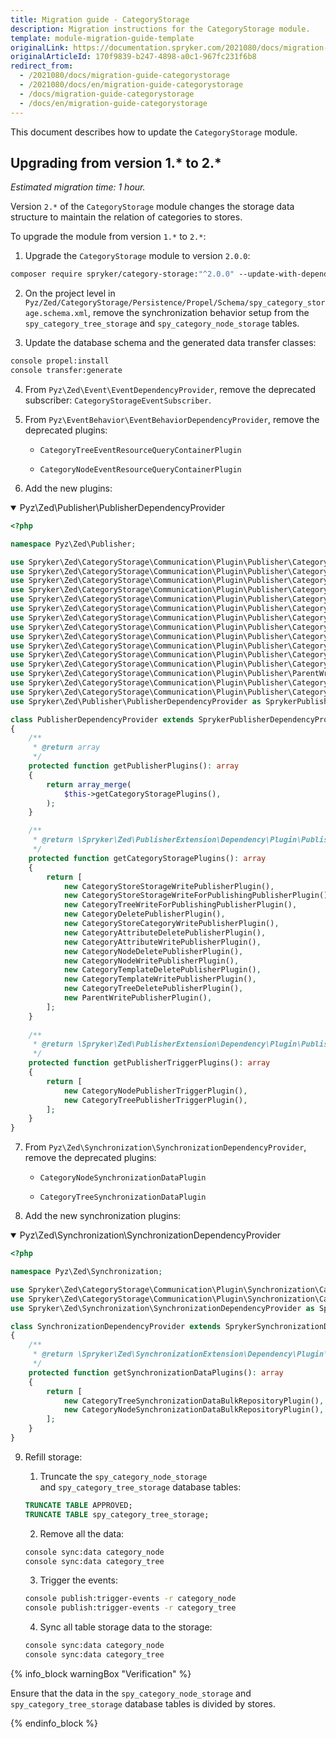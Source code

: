 ```yaml
---
title: Migration guide - CategoryStorage
description: Migration instructions for the CategoryStorage module.
template: module-migration-guide-template
originalLink: https://documentation.spryker.com/2021080/docs/migration-guide-categorystorage
originalArticleId: 170f9839-b247-4898-a0c1-967fc231f6b8
redirect_from:
  - /2021080/docs/migration-guide-categorystorage
  - /2021080/docs/en/migration-guide-categorystorage
  - /docs/migration-guide-categorystorage
  - /docs/en/migration-guide-categorystorage
---
```


This document describes how to update the `CategoryStorage` module.

## Upgrading from version 1.* to 2.*

_Estimated migration time: 1 hour._ 

Version `2.*` of the `CategoryStorage` module changes the storage data structure to maintain the relation of categories to stores.

To upgrade the module from version `1.*` to `2.*`:

1.  Upgrade the `CategoryStorage` module to version `2.0.0`:
```bash 
composer require spryker/category-storage:"^2.0.0" --update-with-dependencies
```    
2.  On the project level in `Pyz/Zed/CategoryStorage/Persistence/Propel/Schema/spy_category_storage.schema.xml`, remove the synchronization behavior setup from the `spy_category_tree_storage` and `spy_category_node_storage` tables.
    
3.  Update the database schema and the generated data transfer classes:
```bash    
console propel:install
console transfer:generate
```    
4.  From `Pyz\Zed\Event\EventDependencyProvider`, remove the deprecated subscriber: `CategoryStorageEventSubscriber`.
    
5.  From `Pyz\EventBehavior\EventBehaviorDependencyProvider`, remove the deprecated plugins:
    
    *   `CategoryTreeEventResourceQueryContainerPlugin`
        
    *   `CategoryNodeEventResourceQueryContainerPlugin`
        
6.  Add the new plugins:
<details open>
    <summary markdown='span'>Pyz\Zed\Publisher\PublisherDependencyProvider</summary>

```php
<?php

namespace Pyz\Zed\Publisher;

use Spryker\Zed\CategoryStorage\Communication\Plugin\Publisher\Category\CategoryDeletePublisherPlugin;
use Spryker\Zed\CategoryStorage\Communication\Plugin\Publisher\Category\CategoryWritePublisherPlugin as CategoryStoreCategoryWritePublisherPlugin;
use Spryker\Zed\CategoryStorage\Communication\Plugin\Publisher\CategoryAttribute\CategoryAttributeDeletePublisherPlugin;
use Spryker\Zed\CategoryStorage\Communication\Plugin\Publisher\CategoryAttribute\CategoryAttributeWritePublisherPlugin;
use Spryker\Zed\CategoryStorage\Communication\Plugin\Publisher\CategoryNode\CategoryNodeDeletePublisherPlugin;
use Spryker\Zed\CategoryStorage\Communication\Plugin\Publisher\CategoryNode\CategoryNodeWritePublisherPlugin;
use Spryker\Zed\CategoryStorage\Communication\Plugin\Publisher\CategoryStore\CategoryStoreWriteForPublishingPublisherPlugin as CategoryStoreStorageWriteForPublishingPublisherPlugin;
use Spryker\Zed\CategoryStorage\Communication\Plugin\Publisher\CategoryStore\CategoryStoreWritePublisherPlugin as CategoryStoreStorageWritePublisherPlugin;
use Spryker\Zed\CategoryStorage\Communication\Plugin\Publisher\CategoryTemplate\CategoryTemplateDeletePublisherPlugin;
use Spryker\Zed\CategoryStorage\Communication\Plugin\Publisher\CategoryTemplate\CategoryTemplateWritePublisherPlugin;
use Spryker\Zed\CategoryStorage\Communication\Plugin\Publisher\CategoryTree\CategoryTreeDeletePublisherPlugin;
use Spryker\Zed\CategoryStorage\Communication\Plugin\Publisher\CategoryTree\CategoryTreeWriteForPublishingPublisherPlugin;
use Spryker\Zed\CategoryStorage\Communication\Plugin\Publisher\ParentWritePublisherPlugin;
use Spryker\Zed\CategoryStorage\Communication\Plugin\Publisher\CategoryNodePublisherTriggerPlugin;
use Spryker\Zed\CategoryStorage\Communication\Plugin\Publisher\CategoryTreePublisherTriggerPlugin;
use Spryker\Zed\Publisher\PublisherDependencyProvider as SprykerPublisherDependencyProvider;

class PublisherDependencyProvider extends SprykerPublisherDependencyProvider
{
    /**
     * @return array
     */
    protected function getPublisherPlugins(): array
    {
        return array_merge(
            $this->getCategoryStoragePlugins(),
        );
    }

    /**
     * @return \Spryker\Zed\PublisherExtension\Dependency\Plugin\PublisherPluginInterface[]
     */
    protected function getCategoryStoragePlugins(): array
    {
        return [
            new CategoryStoreStorageWritePublisherPlugin(),
            new CategoryStoreStorageWriteForPublishingPublisherPlugin(),
            new CategoryTreeWriteForPublishingPublisherPlugin(),
            new CategoryDeletePublisherPlugin(),
            new CategoryStoreCategoryWritePublisherPlugin(),
            new CategoryAttributeDeletePublisherPlugin(),
            new CategoryAttributeWritePublisherPlugin(),
            new CategoryNodeDeletePublisherPlugin(),
            new CategoryNodeWritePublisherPlugin(),
            new CategoryTemplateDeletePublisherPlugin(),
            new CategoryTemplateWritePublisherPlugin(),
            new CategoryTreeDeletePublisherPlugin(),
            new ParentWritePublisherPlugin(),
        ];
    }
    
    /**
     * @return \Spryker\Zed\PublisherExtension\Dependency\Plugin\PublisherTriggerPluginInterface[]
     */
    protected function getPublisherTriggerPlugins(): array
    {
        return [
            new CategoryNodePublisherTriggerPlugin(),
            new CategoryTreePublisherTriggerPlugin(),
        ];
    }
}
```    

</details>

7.  From `Pyz\Zed\Synchronization\SynchronizationDependencyProvider`, remove the deprecated plugins:
    
    *   `CategoryNodeSynchronizationDataPlugin`
        
    *   `CategoryTreeSynchronizationDataPlugin`
        
8.  Add the new synchronization plugins:

<details open>
    <summary markdown='span'>Pyz\Zed\Synchronization\SynchronizationDependencyProvider</summary>

```php    
<?php

namespace Pyz\Zed\Synchronization;

use Spryker\Zed\CategoryStorage\Communication\Plugin\Synchronization\CategoryNodeSynchronizationDataBulkRepositoryPlugin;
use Spryker\Zed\CategoryStorage\Communication\Plugin\Synchronization\CategoryTreeSynchronizationDataBulkRepositoryPlugin;
use Spryker\Zed\Synchronization\SynchronizationDependencyProvider as SprykerSynchronizationDependencyProvider;

class SynchronizationDependencyProvider extends SprykerSynchronizationDependencyProvider
{
    /**
     * @return \Spryker\Zed\SynchronizationExtension\Dependency\Plugin\SynchronizationDataPluginInterface[]
     */
    protected function getSynchronizationDataPlugins(): array
    {
        return [
            new CategoryTreeSynchronizationDataBulkRepositoryPlugin(),
            new CategoryNodeSynchronizationDataBulkRepositoryPlugin(),
        ];
    }
}
```

</details>

9.  Refill storage:

    1.  Truncate the `spy_category_node_storage` and `spy_category_tree_storage` database tables:
    ```sql    
    TRUNCATE TABLE APPROVED;
    TRUNCATE TABLE spy_category_tree_storage;
    ```

    2.  Remove all the data:
    ```bash
    console sync:data category_node
    console sync:data category_tree
    ```
    
    3.  Trigger the events:
    ```bash
    console publish:trigger-events -r category_node
    console publish:trigger-events -r category_tree
    ```
    4.  Sync all table storage data to the storage:
    ```bash
    console sync:data category_node
    console sync:data category_tree
    ```
{% info_block warningBox "Verification" %}

Ensure that the data in the `spy_category_node_storage` and `spy_category_tree_storage` database tables is divided by stores.

{% endinfo_block %}



